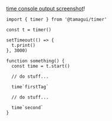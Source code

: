 [time console output screenshot](./screen.png)!

```tsx
import { timer } from '@tamagui/timer'

const t = timer()

setTimeout(() => {
  t.print()
}, 3000)

function something() {
  const time = t.start()
  
  // do stuff...
  
  time`firstTag`

  // do stuff...

  time`second`
}
```
